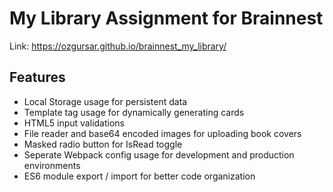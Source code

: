 # My Library Assignment for Brainnest
Link: https://ozgursar.github.io/brainnest_my_library/

## Features
* Local Storage usage for persistent data
* Template tag usage for dynamically generating cards
* HTML5 input validations
* File reader and base64 encoded images for uploading book covers
* Masked radio button for IsRead toggle
* Seperate Webpack config usage for development and production environments
* ES6 module export / import for better code organization
